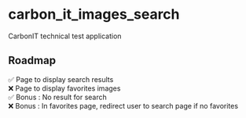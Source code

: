# carbon_it_images_search

CarbonIT technical test application

## Roadmap

:white_check_mark: Page to display search results  
:x: Page to display favorites images  
:white_check_mark: Bonus : No result for search  
:x: Bonus : In favorites page, redirect user to search page if no favorites  